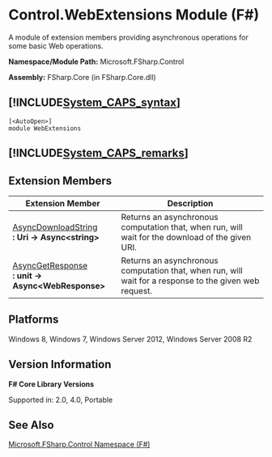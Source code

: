 # Control.WebExtensions Module (F#)

A module of extension members providing asynchronous operations for some basic Web operations.

**Namespace/Module Path:** Microsoft.FSharp.Control

**Assembly:** FSharp.Core (in FSharp.Core.dll)


## [!INCLUDE[System_CAPS_syntax](//System/Token/System_CAPS_syntax_md.md)]

```
[<AutoOpen>]
module WebExtensions
```

## [!INCLUDE[System_CAPS_remarks](//System/Token/System_CAPS_remarks_md.md)]

## Extension Members


|Extension Member|Description|
|----------------|-----------|
|[AsyncDownloadString](http://msdn.microsoft.com/en-us/library/8a85a9b7-f712-4cac-a0ce-0a797f8ea32a)<br />**: Uri -&gt; Async&lt;string&gt;**|Returns an asynchronous computation that, when run, will wait for the download of the given URI.|
|[AsyncGetResponse](http://msdn.microsoft.com/en-us/library/09a60c31-e6e2-4b5c-ad23-92a86e50060c)<br />**: unit -&gt; Async&lt;WebResponse&gt;**|Returns an asynchronous computation that, when run, will wait for a response to the given web request.|

## Platforms
Windows 8, Windows 7, Windows Server 2012, Windows Server 2008 R2


## Version Information
**F# Core Library Versions**

Supported in: 2.0, 4.0, Portable




## See Also
[Microsoft.FSharp.Control Namespace &#40;F&#35;&#41;](Microsoft.FSharp.Control+Namespace+28%F%2329%.md)

